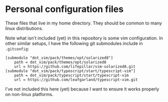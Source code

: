# Personal configuration files

These files that live in my home directory. They should be common to many linux
distributions.

Note what isn't included (yet) in this repository is some vim configuration. In
other similar setups, I have the following git submodules include in
`.gitconfig`:

```
[submodule "dot_vim/pack/themes/opt/solarized8"]
    path = dot_vim/pack/themes/opt/solarized8
    url = https://github.com/lifepillar/vim-solarized8.git
[submodule "dot_vim/pack/typescript/start/typescript-vim"]
    path = dot_vim/pack/typescript/start/typescript-vim
    url = https://github.com/leafgarland/typescript-vim.git
```

I've not included this here (yet) because I want to ensure it works properly on
non-linux platforms.
